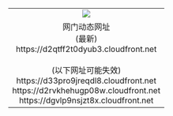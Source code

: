 ﻿<table>
  <tr></tr>
  <tr><td colspan=2 align=center><img src="https://d2qtff2t0dyub3.cloudfront.net/Up/oGate.jpg" /></td></tr>
  <tr><td colspan=2 align=center>网门动态网址<br/>(最新)
<br>https://d2qtff2t0dyub3.cloudfront.net
<br/><br/>(以下网址可能失效)
<br>https://d33pro9jreqdl8.cloudfront.net
<br>https://d2rvkhehugp08w.cloudfront.net
<br>https://dgvlp9nsjzt8x.cloudfront.net
    </td>
  </tr>
</table>
